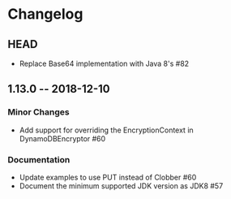 # Changelog
## HEAD
* Replace Base64 implementation with Java 8's #82

## 1.13.0 -- 2018-12-10

### Minor Changes

* Add support for overriding the EncryptionContext in DynamoDBEncryptor #60

### Documentation

* Update examples to use PUT instead of Clobber #60
* Document the minimum supported JDK version as JDK8 #57
